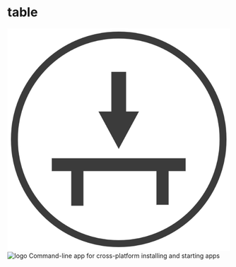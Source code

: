 # table
![logo](./table.png)
<img src="/horke-root/table/raw/main/table.png" alt="logo" style="max-width:20%;">
Command-line app for cross-platform installing and starting apps

